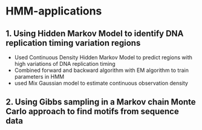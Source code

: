 # HMM-applications
## 1. Using Hidden Markov Model to identify DNA replication timing variation regions
  - Used Continuous Density Hidden Markov Model to predict regions with high variations of DNA replication timing
  - Combined forward and backward algorithm with EM algorithm to train parameters in HMM 
  - used Mix Gaussian model to estimate continuous observation density
## 2. Using Gibbs sampling in a Markov chain Monte Carlo approach to find motifs from sequence data



